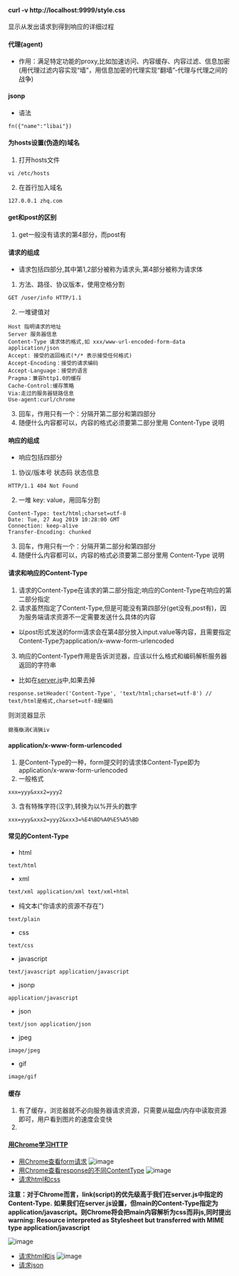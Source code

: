 #### curl -v http://localhost:9999/style.css
显示从发出请求到得到响应的详细过程


#### 代理(agent)
* 作用：满足特定功能的proxy,比如加速访问、内容缓存、内容过滤、信息加密(用代理过滤内容实现“墙”，用信息加密的代理实现“翻墙”-代理与代理之间的战争)

#### jsonp
* 语法
```
fn({"name":"libai"})
```

#### 为hosts设置(伪造的)域名
1. 打开hosts文件
```
vi /etc/hosts
```
2. 在首行加入域名
```
127.0.0.1 zhq.com
```


#### get和post的区别
1. get一般没有请求的第4部分，而post有

#### 请求的组成
* 请求包括四部分,其中第1,2部分被称为请求头,第4部分被称为请求体
1. 方法、路径、协议版本，使用空格分割
```
GET /user/info HTTP/1.1
```
2. 一堆键值对
```
Host 指明请求的地址
Server 服务器信息
Content-Type 请求体的格式,如 xxx/www-url-encoded-form-data application/json
Accept: 接受的返回格式(*/* 表示接受任何格式)
Accept-Encoding：接受的请求编码
Accept-Language：接受的语言
Pragma：兼容http1.0的缓存
Cache-Control:缓存策略
Via:走过的服务器链路信息
Use-agent:curl/chrome
```
3. 回车，作用只有一个：分隔开第二部分和第四部分
4. 随便什么内容都可以，内容的格式必须要第二部分里用 Content-Type 说明

#### 响应的组成
* 响应包括四部分
1. 协议/版本号 状态码 状态信息
```
HTTP/1.1 404 Not Found
```
2. 一堆 key: value，用回车分割
```
Content-Type: text/html;charset=utf-8
Date: Tue, 27 Aug 2019 10:28:00 GMT
Connection: keep-alive
Transfer-Encoding: chunked
```
3. 回车，作用只有一个：分隔开第二部分和第四部分
4. 随便什么内容都可以，内容的格式必须要第二部分里用 Content-Type 说明

#### 请求和响应的Content-Type
1. 请求的Content-Type在请求的第二部分指定;响应的Content-Type在响应的第二部分指定
2. 请求虽然指定了Content-Type,但是可能没有第四部分(get没有,post有)，因为服务端请求资源不一定需要发送什么具体的内容
* 以post形式发送的form请求会在第4部分放入input.value等内容，且需要指定Content-Type为application/x-www-form-urlencoded
3. 响应的Content-Type作用是告诉浏览器，应该以什么格式和编码解析服务器返回的字符串
* 比如在[server.js](https://github.com/Hanqing1996/JavaScript-advance/blob/master/HTTP/response-Content-Type-demo/server.js)中,如果去掉
```
response.setHeader('Content-Type', 'text/html;charset=utf-8') // text/html是格式,charset=utf-8是编码
```
则浏览器显示
```
鎴戞槸涓€涓猟iv
```


#### application/x-www-form-urlencoded
1. 是Content-Type的一种，form提交时的请求体Content-Type即为application/x-www-form-urlencoded
2. 一般格式
```
xxx=yyy&xxx2=yyy2
```
3. 含有特殊字符(汉字),转换为以%开头的数字
```
xxx=yyy&xxx2=yyy2&xxx3=%E4%BD%A0%E5%A5%BD
```

#### 常见的Content-Type
* html
```
text/html
```
* xml
```
text/xml application/xml text/xml+html
```
* 纯文本("你请求的资源不存在")
```
text/plain
```
* css
```
text/css
```
* javascript
```
text/javascript application/javascript
```
* jsonp
```
application/javascript
```
* json
```
text/json application/json
```
* jpeg
```
image/jpeg
```
* gif
```
image/gif
```

#### 缓存
1. 有了缓存，浏览器就不必向服务器请求资源，只需要从磁盘/内存中读取资源即可，用户看到图片的速度会变快
2. 


#### [用Chrome学习HTTP](https://xiedaimala.com/tasks/5c46b237-9763-474c-910b-68ccb123bac8/video_tutorials/8a16c68d-b129-41a9-af1d-eb11c019244a)
* [用Chrome查看form请求](https://github.com/Hanqing1996/JavaScript-advance/tree/master/HTTP/form-demo)
![image](https://github.com/Hanqing1996/JavaScript-advance/blob/master/HTTP/GIF/e9.gif)
* [用Chrome查看response的不同ContentType](https://github.com/Hanqing1996/JavaScript-advance/tree/master/HTTP/response-Content-Type-demo)
![image](https://github.com/Hanqing1996/JavaScript-advance/blob/master/HTTP/GIF/e12.gif)
* [请求html和css](https://github.com/Hanqing1996/JavaScript-advance/tree/master/HTTP/html-css-demo)

**注意：对于Chrome而言，link(script)的优先级高于我们在server.js中指定的Content-Type.**
**如果我们在server.js设置<link rel="stylesheet" href="/main">，但main的Content-Type指定为application/javascript。则Chrome将会把main内容解析为css而非js,同时提出warning: Resource interpreted as Stylesheet but transferred with MIME type application/javascript**

![image](https://github.com/Hanqing1996/JavaScript-advance/blob/master/HTTP/GIF/e15.gif)
* [请求html和js](https://github.com/Hanqing1996/JavaScript-advance/tree/master/HTTP/html-js-demo)
![image](https://github.com/Hanqing1996/JavaScript-advance/blob/master/HTTP/GIF/e16.gif)
* [请求json](https://github.com/Hanqing1996/JavaScript-advance/tree/master/HTTP/%E8%AF%B7%E6%B1%82json-demo)



